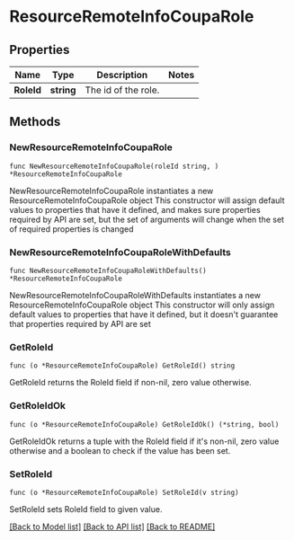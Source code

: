# ResourceRemoteInfoCoupaRole

## Properties

Name | Type | Description | Notes
------------ | ------------- | ------------- | -------------
**RoleId** | **string** | The id of the role. | 

## Methods

### NewResourceRemoteInfoCoupaRole

`func NewResourceRemoteInfoCoupaRole(roleId string, ) *ResourceRemoteInfoCoupaRole`

NewResourceRemoteInfoCoupaRole instantiates a new ResourceRemoteInfoCoupaRole object
This constructor will assign default values to properties that have it defined,
and makes sure properties required by API are set, but the set of arguments
will change when the set of required properties is changed

### NewResourceRemoteInfoCoupaRoleWithDefaults

`func NewResourceRemoteInfoCoupaRoleWithDefaults() *ResourceRemoteInfoCoupaRole`

NewResourceRemoteInfoCoupaRoleWithDefaults instantiates a new ResourceRemoteInfoCoupaRole object
This constructor will only assign default values to properties that have it defined,
but it doesn't guarantee that properties required by API are set

### GetRoleId

`func (o *ResourceRemoteInfoCoupaRole) GetRoleId() string`

GetRoleId returns the RoleId field if non-nil, zero value otherwise.

### GetRoleIdOk

`func (o *ResourceRemoteInfoCoupaRole) GetRoleIdOk() (*string, bool)`

GetRoleIdOk returns a tuple with the RoleId field if it's non-nil, zero value otherwise
and a boolean to check if the value has been set.

### SetRoleId

`func (o *ResourceRemoteInfoCoupaRole) SetRoleId(v string)`

SetRoleId sets RoleId field to given value.



[[Back to Model list]](../README.md#documentation-for-models) [[Back to API list]](../README.md#documentation-for-api-endpoints) [[Back to README]](../README.md)


